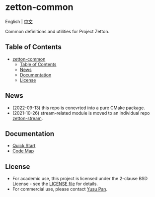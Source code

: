 # zetton-common

English | [中文](README_CN.md)

Common definitions and utilities for Project Zetton.

## Table of Contents

- [zetton-common](#zetton-common)
  - [Table of Contents](#table-of-contents)
  - [News](#news)
  - [Documentation](#documentation)
  - [License](#license)

## News

- (2022-09-13) this repo is conevrted into a pure CMake package.
- (2021-10-26) stream-related module is moved to an individual repo [zetton-stream](https://github.com/project-zetton/zetton-stream).

## Documentation

- [Quick Start](docs/en/get_started.md)
- [Code Map](docs/en/specs/codemap.md)

## License

- For academic use, this project is licensed under the 2-clause BSD License - see the [LICENSE file](LICENSE) for details.
- For commercial use, please contact [Yusu Pan](mailto:xxdsox@gmail.com).
